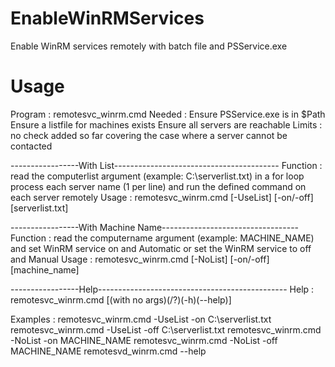 # EnableWinRMServices
Enable WinRM services remotely with batch file and PSService.exe


# Usage
Program  : remotesvc_winrm.cmd
Needed   : Ensure PSService.exe is in $Path
           Ensure a listfile for machines exists
           Ensure all servers are reachable
Limits   : no check added so far covering the case where a
           server cannot be contacted

-----------------With List-----------------------------------------
Function : read the computerlist argument (example: C:\serverlist.txt)
           in a for loop process each server name (1 per line)
           and run the defined command on each server remotely
Usage
         : remotesvc_winrm.cmd [-UseList] [-on/-off] [serverlist.txt]

-----------------With Machine Name----------------------------------
Function : read the computername argument (example: MACHINE_NAME)
           and set WinRM service on and Automatic
           or set the WinRM service to off and Manual
Usage    : remotesvc_winrm.cmd [-NoList] [-on/-off] [machine_name]

-----------------Help-----------------------------------------------
Help     : remotesvc_winrm.cmd [(with no args)(/?)(-h)(--help)]  

Examples : remotesvc_winrm.cmd -UseList -on C:\serverlist.txt
           remotesvc_winrm.cmd -UseList -off C:\serverlist.txt
           remotesvc_winrm.cmd -NoList -on MACHINE_NAME
           remotesvc_winrm.cmd -NoList -off MACHINE_NAME
           remotesvd_winrm.cmd --help
